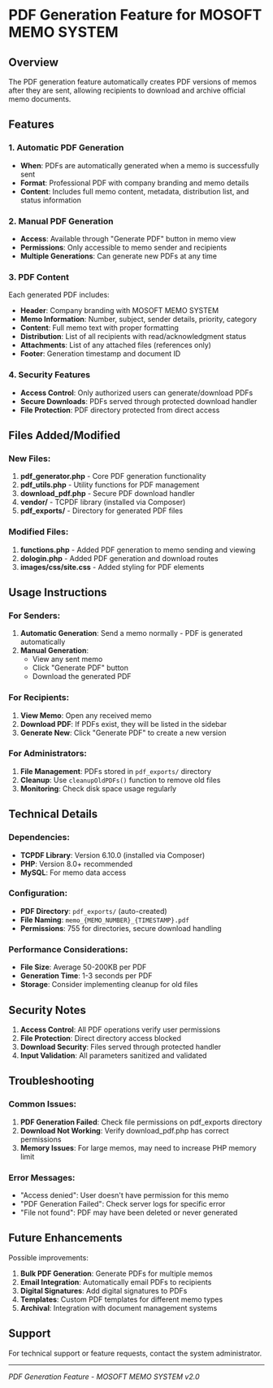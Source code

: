 # PDF Generation Feature for MOSOFT MEMO SYSTEM

## Overview
The PDF generation feature automatically creates PDF versions of memos after they are sent, allowing recipients to download and archive official memo documents.

## Features

### 1. Automatic PDF Generation
- **When**: PDFs are automatically generated when a memo is successfully sent
- **Format**: Professional PDF with company branding and memo details
- **Content**: Includes full memo content, metadata, distribution list, and status information

### 2. Manual PDF Generation
- **Access**: Available through "Generate PDF" button in memo view
- **Permissions**: Only accessible to memo sender and recipients
- **Multiple Generations**: Can generate new PDFs at any time

### 3. PDF Content
Each generated PDF includes:
- **Header**: Company branding with MOSOFT MEMO SYSTEM
- **Memo Information**: Number, subject, sender details, priority, category
- **Content**: Full memo text with proper formatting
- **Distribution**: List of all recipients with read/acknowledgment status
- **Attachments**: List of any attached files (references only)
- **Footer**: Generation timestamp and document ID

### 4. Security Features
- **Access Control**: Only authorized users can generate/download PDFs
- **Secure Downloads**: PDFs served through protected download handler
- **File Protection**: PDF directory protected from direct access

## Files Added/Modified

### New Files:
1. **pdf_generator.php** - Core PDF generation functionality
2. **pdf_utils.php** - Utility functions for PDF management
3. **download_pdf.php** - Secure PDF download handler
4. **vendor/** - TCPDF library (installed via Composer)
5. **pdf_exports/** - Directory for generated PDF files

### Modified Files:
1. **functions.php** - Added PDF generation to memo sending and viewing
2. **dologin.php** - Added PDF generation and download routes
3. **images/css/site.css** - Added styling for PDF elements

## Usage Instructions

### For Senders:
1. **Automatic Generation**: Send a memo normally - PDF is generated automatically
2. **Manual Generation**: 
   - View any sent memo
   - Click "Generate PDF" button
   - Download the generated PDF

### For Recipients:
1. **View Memo**: Open any received memo
2. **Download PDF**: If PDFs exist, they will be listed in the sidebar
3. **Generate New**: Click "Generate PDF" to create a new version

### For Administrators:
1. **File Management**: PDFs stored in `pdf_exports/` directory
2. **Cleanup**: Use `cleanupOldPDFs()` function to remove old files
3. **Monitoring**: Check disk space usage regularly

## Technical Details

### Dependencies:
- **TCPDF Library**: Version 6.10.0 (installed via Composer)
- **PHP**: Version 8.0+ recommended
- **MySQL**: For memo data access

### Configuration:
- **PDF Directory**: `pdf_exports/` (auto-created)
- **File Naming**: `memo_{MEMO_NUMBER}_{TIMESTAMP}.pdf`
- **Permissions**: 755 for directories, secure download handling

### Performance Considerations:
- **File Size**: Average 50-200KB per PDF
- **Generation Time**: 1-3 seconds per PDF
- **Storage**: Consider implementing cleanup for old files

## Security Notes

1. **Access Control**: All PDF operations verify user permissions
2. **File Protection**: Direct directory access blocked
3. **Download Security**: Files served through protected handler
4. **Input Validation**: All parameters sanitized and validated

## Troubleshooting

### Common Issues:
1. **PDF Generation Failed**: Check file permissions on pdf_exports directory
2. **Download Not Working**: Verify download_pdf.php has correct permissions
3. **Memory Issues**: For large memos, may need to increase PHP memory limit

### Error Messages:
- "Access denied": User doesn't have permission for this memo
- "PDF Generation Failed": Check server logs for specific error
- "File not found": PDF may have been deleted or never generated

## Future Enhancements

Possible improvements:
1. **Bulk PDF Generation**: Generate PDFs for multiple memos
2. **Email Integration**: Automatically email PDFs to recipients
3. **Digital Signatures**: Add digital signatures to PDFs
4. **Templates**: Custom PDF templates for different memo types
5. **Archival**: Integration with document management systems

## Support

For technical support or feature requests, contact the system administrator.

---
*PDF Generation Feature - MOSOFT MEMO SYSTEM v2.0*
